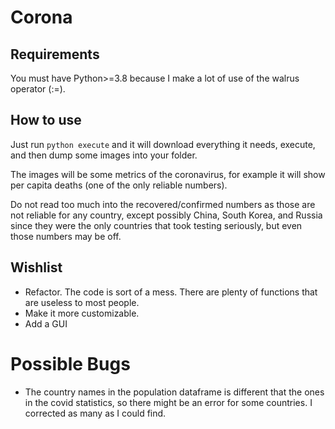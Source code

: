 # Corona
## Requirements
You must have Python>=3.8  because I make a lot of use of the walrus operator (:=).

## How to use
Just run `python execute` and it will download everything it needs, execute, and then dump some images into your folder.

The images will be some metrics of the coronavirus, for example it will show per capita deaths (one of the only reliable numbers).

Do not read too much into the recovered/confirmed numbers as those are not reliable for any country, except possibly China, South Korea, and Russia since they were the only countries that took testing seriously, but even those numbers may be off.

## Wishlist
- Refactor. The code is sort of a mess. There are plenty of functions that are useless to most people.
- Make it more customizable.
- Add a GUI

# Possible Bugs
- The country names in the population dataframe is different that the ones in the covid statistics, so there might be an error for some countries. I corrected as many as I could find.
